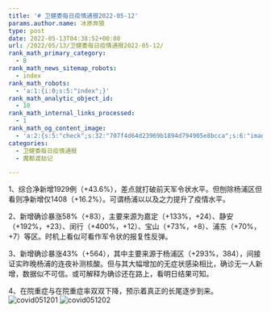 ```yaml
---
title: '# 卫健委每日疫情通报2022-05-12'
params.author.name: 冰原奔狼
type: post
date: 2022-05-13T04:38:52+00:00
url: /2022/05/13/卫健委每日疫情通报2022-05-12/
rank_math_primary_category:
  - 8
rank_math_news_sitemap_robots:
  - index
rank_math_robots:
  - 'a:1:{i:0;s:5:"index";}'
rank_math_analytic_object_id:
  - 10
rank_math_internal_links_processed:
  - 1
rank_math_og_content_image:
  - 'a:2:{s:5:"check";s:32:"707f4d64d23969b1894d794905e8bcca";s:6:"images";a:0:{}}'
categories:
  - 卫健委每日疫情通报
  - 魔都渡劫记

---
```

1、综合净新增1929例（+43.6%），差点就打破前天军令状水平。但刨除杨浦区但看则净新增仅1408（+16.2%）。可谓杨浦以以及之力提升了疫情水平。

2、新增确诊暴涨58%（+83），主要来源为嘉定（+133%，+24）、静安（+192%，+23）、闵行（+400%，+12）、宝山（+73%，+8）、浦东（+70%，+7）等区。时机上看似可看作军令状的报复性反弹。

3、新增确诊暴涨43%（+564），其中主要来源于杨浦区（+293%，384），间接证实昨晚杨浦的连夜补测核酸。但与其大幅增加的无症状感染相比，确诊无一人新增，数据似不可信。或可解释为确诊还在路上，看明日结果可知。

4、在院重症与在院重症率双双下降，预示着真正的长尾逐步到来。
<img decoding="async" src="https://i0.wp.com/s2.loli.net/2022/05/13/VcKSLqIlGzvP5aw.jpg?w=640&#038;ssl=1" alt="covid051201" data-recalc-dims="1" />
<img decoding="async" src="https://i0.wp.com/s2.loli.net/2022/05/13/jZ7q1Nt8bnhIpHr.jpg?w=640&#038;ssl=1" alt="covid051202" data-recalc-dims="1" />
